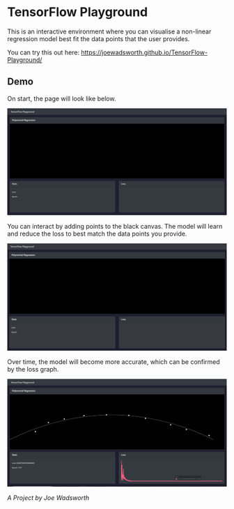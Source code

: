 # TensorFlow Playground

This is an interactive environment where you can visualise a non-linear regression model best fit the data points that the user provides.

You can try this out here: https://joewadsworth.github.io/TensorFlow-Playground/

## Demo
On start, the page will look like below.

![initial-view](screenshots/tensorflow-playground-start.PNG)

You can interact by adding points to the black canvas. The model will learn and reduce the loss to best match the data points you provide.

![demo-view](screenshots/tensorflow-playground-demo.gif)

Over time, the model will become more accurate, which can be confirmed by the loss graph.

![final-view](screenshots/tensorflow-playground-model.png)

*A Project by Joe Wadsworth*